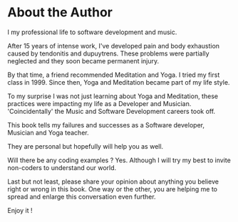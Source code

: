 # About the Author

I  my professional life to software development and music.

After 15 years of intense work, I've developed pain and body exhaustion caused by tendonitis and dupuytrens. These problems were partially neglected and they soon became permanent injury.

By that time, a friend recommended Meditation and Yoga. I tried my first class  in 1999. Since then, Yoga and Meditation became part of my life style. 

To my surprise I was not just learning about Yoga and Meditation, these practices were impacting my life as a Developer and Musician. 'Coincidentally' the Music and Software Development careers took off. 

This book tells my failures and successes as a Software developer, Musician and Yoga teacher.   

They are personal but hopefully will help you as well. 

Will there be any coding examples ? Yes.  Although I will try my best to invite non-coders to understand our world. 

Last but not least, please share your opinion about anything you believe right or wrong in this book. One way or the other, you are helping me to spread and enlarge this conversation even further. 

Enjoy it !



 